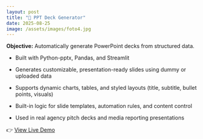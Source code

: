 ```yaml
---
layout: post
title: "📁 PPT Deck Generator"
date: 2025-08-25
image: /assets/images/foto4.jpg
---
```


**Objective:**  Automatically generate PowerPoint decks from structured data.

- Built with Python-pptx, Pandas, and Streamlit

- Generates customizable, presentation-ready slides using dummy or uploaded data

- Supports dynamic charts, tables, and styled layouts (title, subtitle, bullet points, visuals)

- Built-in logic for slide templates, automation rules, and content control

- Used in real agency pitch decks and media reporting presentations

👉 [View Live Demo](https://powerpoint-deck-generator.streamlit.app/)
